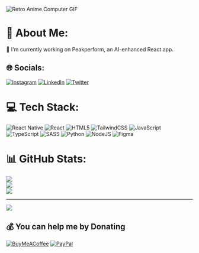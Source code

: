![Retro Anime Computer GIF](https://media0.giphy.com/media/323ZMyEWEqmhq5ZpTB/giphy.gif)

# 💫 About Me:
🔭 I'm currently working on Peakperform, an AI-enhanced React app.



## 🌐 Socials:
[![Instagram](https://img.shields.io/badge/Instagram-%23E4405F.svg?logo=Instagram&logoColor=white)](https://instagram.com/brandonagil) [![LinkedIn](https://img.shields.io/badge/LinkedIn-%230077B5.svg?logo=linkedin&logoColor=white)](https://linkedin.com/in/brandonagil) [![Twitter](https://img.shields.io/badge/Twitter-%231DA1F2.svg?logo=Twitter&logoColor=white)](https://twitter.com/brandonagil) 

# 💻 Tech Stack:
![React Native](https://img.shields.io/badge/react_native-%2320232a.svg?style=for-the-badge&logo=react&logoColor=%2361DAFB) ![React](https://img.shields.io/badge/react-%2320232a.svg?style=for-the-badge&logo=react&logoColor=%2361DAFB) ![HTML5](https://img.shields.io/badge/html5-%23E34F26.svg?style=for-the-badge&logo=html5&logoColor=white) ![TailwindCSS](https://img.shields.io/badge/tailwindcss-%2338B2AC.svg?style=for-the-badge&logo=tailwind-css&logoColor=white) ![JavaScript](https://img.shields.io/badge/javascript-%23323330.svg?style=for-the-badge&logo=javascript&logoColor=%23F7DF1E) ![TypeScript](https://img.shields.io/badge/typescript-%23007ACC.svg?style=for-the-badge&logo=typescript&logoColor=white) ![SASS](https://img.shields.io/badge/SASS-hotpink.svg?style=for-the-badge&logo=SASS&logoColor=white) ![Python](https://img.shields.io/badge/python-3670A0?style=for-the-badge&logo=python&logoColor=ffdd54) ![NodeJS](https://img.shields.io/badge/node.js-6DA55F?style=for-the-badge&logo=node.js&logoColor=white) 	![Figma](https://img.shields.io/badge/figma-%23F24E1E.svg?style=for-the-badge&logo=figma&logoColor=white)
# 📊 GitHub Stats:
![](https://github-readme-stats.vercel.app/api?username=Brandonagil&theme=calm&hide_border=false&include_all_commits=false&count_private=true)<br/>
![](https://github-readme-streak-stats.herokuapp.com/?user=Brandonagil&theme=calm&hide_border=false)<br/>
![](https://github-readme-stats.vercel.app/api/top-langs/?username=Brandonagil&theme=calm&hide_border=false&include_all_commits=false&count_private=true&layout=compact)

---
[![](https://visitcount.itsvg.in/api?id=Brandonagil&icon=0&color=0)](https://visitcount.itsvg.in)

  ## 💰 You can help me by Donating
  [![BuyMeACoffee](https://img.shields.io/badge/Buy%20Me%20a%20Coffee-ffdd00?style=for-the-badge&logo=buy-me-a-coffee&logoColor=black)](https://buymeacoffee.com/brandonagil) [![PayPal](https://img.shields.io/badge/PayPal-00457C?style=for-the-badge&logo=paypal&logoColor=white)](https://paypal.me/brandonagil) 

  
<!-- Proudly created with GPRM ( https://gprm.itsvg.in ) -->
